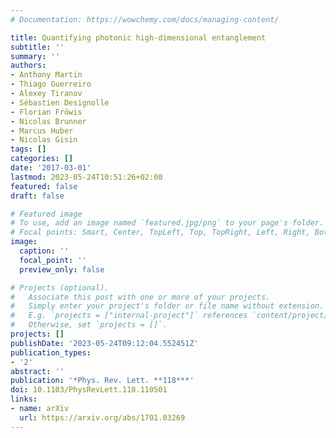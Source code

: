 ```yaml
---
# Documentation: https://wowchemy.com/docs/managing-content/

title: Quantifying photonic high-dimensional entanglement
subtitle: ''
summary: ''
authors:
- Anthony Martin
- Thiago Guerreiro
- Alexey Tiranov
- Sébastien Designolle
- Florian Fröwis
- Nicolas Brunner
- Marcus Huber
- Nicolas Gisin
tags: []
categories: []
date: '2017-03-01'
lastmod: 2023-05-24T10:51:26+02:00
featured: false
draft: false

# Featured image
# To use, add an image named `featured.jpg/png` to your page's folder.
# Focal points: Smart, Center, TopLeft, Top, TopRight, Left, Right, BottomLeft, Bottom, BottomRight.
image:
  caption: ''
  focal_point: ''
  preview_only: false

# Projects (optional).
#   Associate this post with one or more of your projects.
#   Simply enter your project's folder or file name without extension.
#   E.g. `projects = ["internal-project"]` references `content/project/deep-learning/index.md`.
#   Otherwise, set `projects = []`.
projects: []
publishDate: '2023-05-24T09:12:04.552451Z'
publication_types:
- '2'
abstract: ''
publication: '*Phys. Rev. Lett. **118***'
doi: 10.1103/PhysRevLett.118.110501
links:
- name: arXiv
  url: https://arxiv.org/abs/1701.03269
---
```

